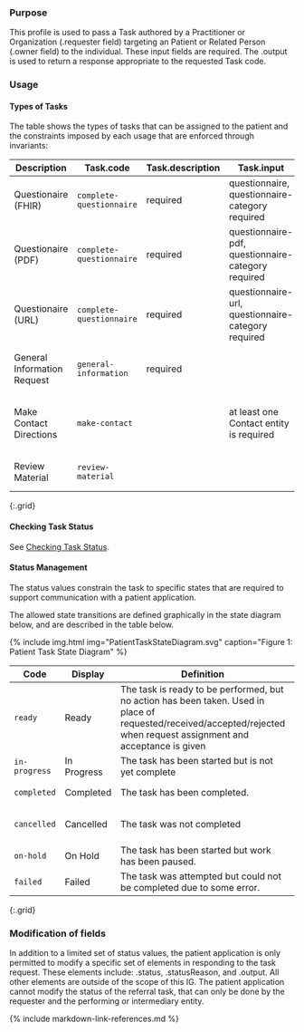 ### Purpose
This profile is used to pass a Task authored by a Practitioner or Organization (.requester field) targeting an Patient or Related Person (.owner field) to the individual. These input fields are required.  The .output is used to return a response appropriate to the requested Task code.

### Usage

#### Types of Tasks

The table shows the types of tasks that can be assigned to the patient and the constraints imposed by each usage that are enforced through invariants:


|    Description     | Task.code             | Task.description | Task.input                  |  Task.output                                    |   Other |
| ------------------ | --------------------- | ---------------- | --------------------------- |------------------------------------------------ | ------ |
| Questionaire (FHIR)| `complete-questionnaire` | required | questionnaire, questionnaire-category required | If present, questionnaire-response   | |
| Questionaire (PDF)| `complete-questionnaire`  | required| questionnaire-pdf, questionnaire-category required | If present, questionnaire-response   | |
| Questionaire (URL)| `complete-questionnaire` | required| questionnaire-url, questionnaire-category required | If present, questionnaire-response   | |
| General Information Request | `general-information` | required |        | If present, general-information-response | The request is in Task.description |
| Make Contact Directions |  `make-contact` |  | at least one Contact entity is required | If present, Task.output must be “chosen-contact” |
| Review Material | `review-material` | |  | | Task.focus of DocumentReference is required. |
{:.grid}

#### Checking Task Status
See [Checking Task Status](checking_task_status.html).

#### Status Management
The status values constrain the task to specific states that are required to support communication with a patient application.

The allowed state transitions are defined graphically in the state diagram below, and are described in the table below.

{% include img.html img="PatientTaskStateDiagram.svg" caption="Figure 1: Patient Task State Diagram" %}

| Code | Display | Definition | Set By |
| ---- | ------- | ---------- | ------ |
| `ready` | Ready | The task is ready to be performed, but no action has been taken. Used in place of requested/received/accepted/rejected when request assignment and acceptance is given| Requester |
| `in-progress` | In Progress | The task has been started but is not yet complete | Patient App |
| `completed` | Completed | The task has been completed. |  Patient App|
| `cancelled`  |Cancelled  | The task was not completed | Requester or Patient App |
| `on-hold`  |On Hold | The task has been started but work has been paused. | |
| `failed` | Failed | The task was attempted but could not be completed due to some error. |  Patient App|
{:.grid}

### Modification of fields
In addition to a limited set of status values, the patient application is only permitted to modify a specific set of elements in responding to the task request.  These elements include: .status, .statusReason, and .output.  All other elements are outside of the scope of this IG. The patient application cannot modify the status of the referral task, that can only be done by the requester and the performing or intermediary entity.

{% include markdown-link-references.md %}